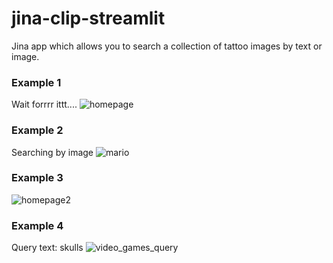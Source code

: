 # jina-clip-streamlit

Jina app which allows you to search a collection of tattoo images by text or image.

### Example 1
Wait forrrr ittt....
![homepage](docs/usage/trimmed_sped_up.jpg)

### Example 2
Searching by image
![mario](docs/usage/usage_image_mario.jpg)

### Example 3
![homepage2](docs/usage/usage_home2.jpg)

### Example 4
Query text: skulls
![video_games_query](docs/usage/usage_skulls.jpg)
